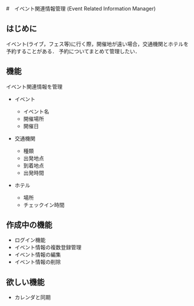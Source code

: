 #　イベント関連情報管理 (Event Related Information Manager)

## はじめに
イベント(ライブ，フェス等)に行く際，開催地が遠い場合，交通機関とホテルを予約することがある．
予約についてまとめて管理したい．

## 機能
イベント関連情報を管理
+ イベント
    + イベント名
    + 開催場所
    + 開催日

+ 交通機関
    + 種類
    + 出発地点
    + 到着地点
    + 出発時間

+ ホテル
    + 場所
    + チェックイン時間

## 作成中の機能
+ ログイン機能
+ イベント情報の複数登録管理
+ イベント情報の編集
+ イベント情報の削除

## 欲しい機能
+ カレンダと同期